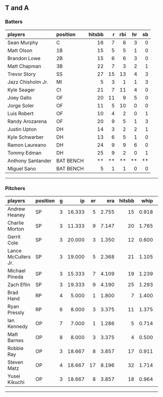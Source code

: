 ## T and A

### Batters

 
|players           |position  | hitsbb|  r| rbi| hr| sb| 
|:-----------------|:---------|------:|--:|---:|--:|--:| 
|Sean Murphy       |C         |     16|  7|   8|  3|  0| 
|Matt Olson        |1B        |     15|  5|   5|  1|  0| 
|Brandon Lowe      |2B        |     15|  6|   6|  3|  0| 
|Matt Chapman      |3B        |     22|  7|   3|  2|  1| 
|Trevor Story      |SS        |     27| 15|  13|  4|  3| 
|Jazz Chisholm Jr. |MI        |      5|  3|   1|  1|  3| 
|Kyle Seager       |CI        |     21|  7|  11|  4|  0| 
|Joey Gallo        |OF        |     20| 11|   9|  5|  0| 
|Jorge Soler       |OF        |     11|  5|  10|  0|  0| 
|Luis Robert       |OF        |     10|  4|   2|  0|  1| 
|Randy Arozarena   |OF        |     20|  9|   5|  1|  3| 
|Justin Upton      |DH        |     14|  3|   2|  2|  1| 
|Kyle Schwarber    |DH        |     13|  6|   5|  1|  0| 
|Ramon Laureano    |DH        |     24|  9|   9|  6|  0| 
|Tommy Edman       |DH        |     25|  9|   2|  0|  1| 
|Anthony Santander |BAT BENCH |     **| **|  **| **| **| 
|Miguel Sano       |BAT BENCH |      5|  1|   1|  0|  0| 


* * *

### Pitchers

 
|players             |position |  g|     ip| er|   era| hitsbb|  whip| so|  w| sv| 
|:-------------------|:--------|--:|------:|--:|-----:|------:|-----:|--:|--:|--:| 
|Andrew Heaney       |SP       |  3| 16.333|  5| 2.755|     15| 0.918| 25|  0|  0| 
|Charlie Morton      |SP       |  3| 11.333|  9| 7.147|     20| 1.765| 13|  1|  0| 
|Gerrit Cole         |SP       |  3| 20.000|  3| 1.350|     12| 0.600| 27|  2|  0| 
|Lance McCullers Jr. |SP       |  3| 19.000|  5| 2.368|     21| 1.105| 22|  1|  0| 
|Michael Pineda      |SP       |  3| 15.333|  7| 4.109|     19| 1.239| 15|  1|  0| 
|Zach Eflin          |SP       |  3| 19.333|  9| 4.190|     25| 1.293| 23|  1|  0| 
|Brad Hand           |RP       |  4|  5.000|  1| 1.800|      7| 1.400|  4|  1|  0| 
|Ryan Pressly        |RP       |  6|  8.000|  3| 3.375|     11| 1.375|  9|  1|  4| 
|Ian Kennedy         |OP       |  7|  7.000|  1| 1.286|      5| 0.714|  9|  0|  6| 
|Matt Barnes         |OP       |  8|  8.000|  3| 3.375|      4| 0.500| 13|  0|  4| 
|Robbie Ray          |OP       |  3| 18.667|  8| 3.857|     17| 0.911| 23|  1|  0| 
|Steven Matz         |OP       |  4| 18.667| 17| 8.196|     32| 1.714| 19|  2|  0| 
|Yusei Kikuchi       |OP       |  3| 18.667|  8| 3.857|     18| 0.964| 15|  1|  0| 


* * *


